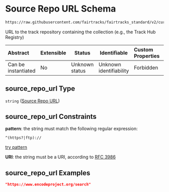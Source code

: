 # Source Repo URL Schema

```txt
https://raw.githubusercontent.com/fairtracks/fairtracks_standard/v2/current/json/schema/fairtracks.schema.json#/properties/collection_info/properties/source_repo_url
```

URL to the track repository containing the collection (e.g., the Track Hub Registry)


| Abstract            | Extensible | Status         | Identifiable            | Custom Properties | Additional Properties | Access Restrictions | Defined In                                                                               |
| :------------------ | ---------- | -------------- | ----------------------- | :---------------- | --------------------- | ------------------- | ---------------------------------------------------------------------------------------- |
| Can be instantiated | No         | Unknown status | Unknown identifiability | Forbidden         | Allowed               | none                | [fairtracks.schema.json\*](../json/schema/fairtracks.schema.json "open original schema") |

## source_repo_url Type

`string` ([Source Repo URL](fairtracks-properties-track-collection-info-properties-source-repo-url.md))

## source_repo_url Constraints

**pattern**: the string must match the following regular expression: 

```regexp
^(https?|ftp)://
```

[try pattern](https://regexr.com/?expression=%5E(https%3F%7Cftp)%3A%2F%2F "try regular expression with regexr.com")

**URI**: the string must be a URI, according to [RFC 3986](https://tools.ietf.org/html/rfc4291 "check the specification")

## source_repo_url Examples

```json
"https://www.encodeproject.org/search"
```
